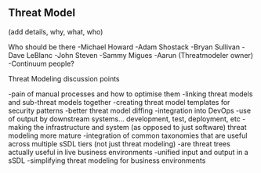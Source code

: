 ## Threat Model 

(add details, why, what, who)

Who should be there
-Michael Howard
-Adam Shostack
-Bryan Sullivan
-Dave LeBlanc
-John Steven
-Sammy Migues
-Aarun (Threatmodeler owner)
-Continuum people?

Threat Modeling discussion points

-pain of manual processes and how to optimise them
-linking threat models and sub-threat models together
-creating threat model templates for security patterns
-better threat model diffing
-integration into DevOps
-use of output by downstream systems... development, test, deployment, etc
-making the infrastructure and system (as opposed to just software) threat modeling more mature
-integration of common taxonomies that are useful across multiple sSDL tiers (not just threat modeling)
-are threat trees actually useful in live business environments
-unified input and output in a sSDL
-simplifying threat modeling for business environments
